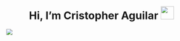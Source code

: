  <h1 align="Center"><b> Hi, I’m Cristopher Aguilar</b> <img src="https://media.giphy.com/media/hvRJCLFzcasrR4ia7z/giphy.gif" width="35"></h1>    
 <img align="left" src=
